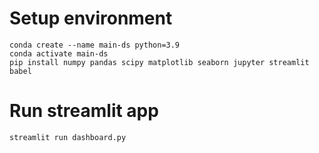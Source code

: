 # Setup environment
```
conda create --name main-ds python=3.9
conda activate main-ds
pip install numpy pandas scipy matplotlib seaborn jupyter streamlit babel
```


# Run streamlit app

```
streamlit run dashboard.py
